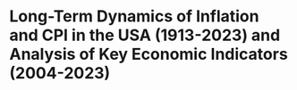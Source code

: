 # Long-Term Dynamics of Inflation and CPI in the USA (1913-2023) and Analysis of Key Economic Indicators (2004-2023)
